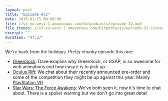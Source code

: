 ```yaml
---
layout: post
title: "Episode #32"
date: 2016-01-15 00:00:00
file: //s3-eu-west-1.amazonaws.com/bitpodcasts/episode-32.mp3
file_itunes: //s3-eu-west-1.amazonaws.com/bitpodcasts/episode-32-itunes.m4a
excerpt: ""
duration: "47:37"
---
```


We're back from the holidays. Pretty chunky episode this one:

- [GreenSock](https://greensock.com/): Dave exaplins why GreenSock, or GSAP, is so awesome for web animations and how easy it is to pick up
- [Oculus Rift](https://www.oculus.com/en-us/): We chat about their recently announced pre-order and some of the competition they might be up against this year. Mainly [PlayStation VR](https://www.playstation.com/en-au/explore/ps4/features/playstation-vr/)
- [Star Wars: The Force Awakens](https://www.youtube.com/watch?v=sGbxmsDFVnE): We've both seen it, now it's time to chat about. There is a spoiler warning but we don't go into great detail
